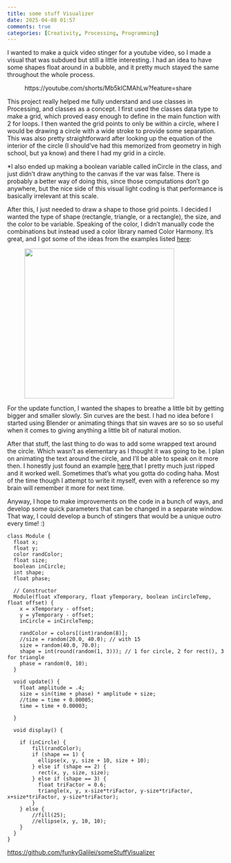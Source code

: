 ```yaml
---
title: some stuff Visualizer
date: 2025-04-08 01:57
comments: true
categories: [Creativity, Processing, Programming]
---
```

<!-- wp:paragraph -->
<p>I wanted to make a quick video stinger for a youtube video, so I made a visual that was subdued but still a little interesting. I had an idea to have some shapes float around in a bubble, and it pretty much stayed the same throughout the whole process.<br></p>
<!-- /wp:paragraph -->

<!-- wp:embed {"url":"https://youtube.com/shorts/Mb5klCMAhLw?feature=share","type":"video","providerNameSlug":"youtube","responsive":true,"className":"wp-embed-aspect-4-3 wp-has-aspect-ratio"} -->
<figure class="wp-block-embed is-type-video is-provider-youtube wp-block-embed-youtube wp-embed-aspect-4-3 wp-has-aspect-ratio"><div class="wp-block-embed__wrapper">
https://youtube.com/shorts/Mb5klCMAhLw?feature=share
</div></figure>
<!-- /wp:embed -->

<!-- wp:paragraph -->
<p>This project really helped me fully understand and use classes in Processing, and classes as a concept. I first used the classes data type to make a grid, which proved easy enough to define in the main function with 2 for loops. I then wanted the grid points to only be within a circle, where I would be drawing a circle with a wide stroke to provide some separation. This was also pretty straightforward after looking up the equation of the interior of the circle (I should’ve had this memorized from geometry in high school, but ya know) and there I had my grid in a circle. <br></p>
<!-- /wp:paragraph -->

<!-- wp:paragraph {"className":"is-style-text-annotation","fontSize":"medium"} -->
<p class="is-style-text-annotation has-medium-font-size">*I also ended up making a boolean variable called inCircle in the class, and just didn’t draw anything to the canvas if the var was false. There is probably a better way of doing this, since those computations don’t go anywhere, but the nice side of this visual light coding is that performance is basically irrelevant at this scale.<br></p>
<!-- /wp:paragraph -->

<!-- wp:paragraph -->
<p>After this, I just needed to draw a shape to those grid points. I decided I wanted the type of shape (rectangle, triangle, or a rectangle), the size, and the color to be variable. Speaking of the color, I didn’t manually code the combinations but instead used a color library named Color Harmony. It’s great, and I got some of the ideas from the examples listed <a href="http://cagewebdev.com/colorharmony-processing-library/#:~:text=ColorHarmony%20is%20a%20Processing.org,%2Dtime%2C%20in%20Processing%20sketches.">here</a>:<br></p>
<!-- /wp:paragraph -->

<!-- wp:image {"id":367,"width":"346px","height":"auto","sizeSlug":"full","linkDestination":"none","align":"left"} -->
<figure class="wp-block-image alignleft size-full is-resized"><img src="https://dillonsmith57.wordpress.com/wp-content/uploads/2025/04/0013.png" alt="" class="wp-image-367" style="width:346px;height:auto" /></figure>
<!-- /wp:image -->

<!-- wp:paragraph -->
<p>For the update function, I wanted the shapes to breathe a little bit by getting bigger and smaller slowly. Sin curves are the best. I had no idea before I started using Blender or animating things that sin waves are so so so useful when it comes to giving anything a little bit of natural motion.&nbsp;</p>
<!-- /wp:paragraph -->

<!-- wp:paragraph -->
<p>After that stuff, the last thing to do was to add some wrapped text around the circle. Which wasn’t as elementary as I thought it was going to be. I plan on animating the text around the circle, and I’ll be able to speak on it more then. I honestly just found an example <a href="http://learningprocessing.com/examples/chp17/example-17-08-textalongcurve">here </a>that I pretty much just ripped and it worked well. Sometimes that’s what you gotta do coding haha. Most of the time though I attempt to write it myself, even with a reference so my brain will remember it more for next time. <br></p>
<!-- /wp:paragraph -->

<!-- wp:paragraph -->
<p>Anyway, I hope to make improvements on the code in a bunch of ways, and develop some quick parameters that can be changed in a separate window. That way, I could develop a bunch of stingers that would be a unique outro every time! :) <br></p>
<!-- /wp:paragraph -->

<!-- wp:code -->
<pre class="wp-block-code"><code>class Module {
  float x;
  float y;
  color randColor;
  float size;
  boolean inCircle;
  int shape;
  float phase;
  
  // Constructor
  Module(float xTemporary, float yTemporary, boolean inCircleTemp, float offset) {
    x = xTemporary - offset;
    y = yTemporary - offset;
    inCircle = inCircleTemp;
    
    randColor = colors&#091;(int)random(8)];
    //size = random(20.0, 40.0); // with 15
    size = random(40.0, 70.0);
    shape = int(round(random(1, 3))); // 1 for circle, 2 for rect(), 3 for triangle
    phase = random(0, 10);
  }
  
  void update() {
    float amplitude = .4;
    size = sin(time + phase) * amplitude + size;
    //time = time + 0.00005;
    time = time + 0.00003;

  }
  
  void display() {

    if (inCircle) {
        fill(randColor);
        if (shape == 1) {
          ellipse(x, y, size + 10, size + 10);
        } else if (shape == 2) {
          rect(x, y, size, size);
        } else if (shape == 3) {
          float triFactor = 0.6;
          triangle(x, y, x-size*triFactor, y-size*triFactor, x+size*triFactor, y-size*triFactor);
        }
    } else {
        //fill(25);
        //ellipse(x, y, 10, 10);
    }
  }
}
</code></pre>
<!-- /wp:code -->

<!-- wp:paragraph -->
<p><a href="https://github.com/funkyGalilei/someStuffVisualizer">https://github.com/funkyGalilei/someStuffVisualizer</a></p>
<!-- /wp:paragraph -->

